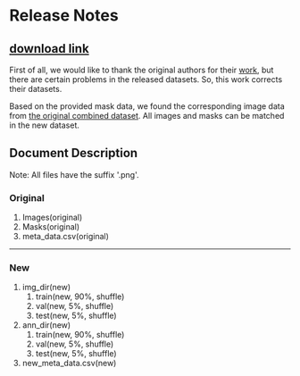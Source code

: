 # Release Notes

## [download link](https://drive.google.com/file/d/1gRJD-RQluCh3YDLxwSN1tdG1U3Z2hqq7/view?usp=sharing)

First of all, we would like to thank the original authors for their [work](https://arxiv.org/abs/2208.13054), but there are certain problems in the released datasets. So, this work corrects their datasets.

Based on the provided mask data, we found the corresponding image data from [the original combined dataset](https://github.com/khanhha/crack_segmentation). All images and masks can be matched in the new dataset.

## Document Description

Note: All files have the suffix '.png'.

### Original

1. Images(original)
2. Masks(original)
3. meta_data.csv(original)

-------------------------------

### New

1. img_dir(new)
   1. train(new, 90%, shuffle)
   2. val(new, 5%, shuffle)
   3. test(new, 5%, shuffle)
2. ann_dir(new)
   1. train(new, 90%, shuffle)
   2. val(new, 5%, shuffle)
   3. test(new, 5%, shuffle)
3. new_meta_data.csv(new)
